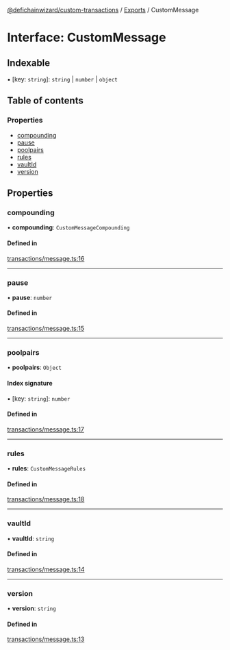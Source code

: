 [@defichainwizard/custom-transactions](../README.md) / [Exports](../modules.md) / CustomMessage

# Interface: CustomMessage

## Indexable

▪ [key: `string`]: `string` \| `number` \| `object`

## Table of contents

### Properties

- [compounding](CustomMessage.md#compounding)
- [pause](CustomMessage.md#pause)
- [poolpairs](CustomMessage.md#poolpairs)
- [rules](CustomMessage.md#rules)
- [vaultId](CustomMessage.md#vaultid)
- [version](CustomMessage.md#version)

## Properties

### compounding

• **compounding**: `CustomMessageCompounding`

#### Defined in

[transactions/message.ts:16](https://github.com/DeFiChain-Wizard/custom-transaction-library/blob/88e0c1f/src/transactions/message.ts#L16)

___

### pause

• **pause**: `number`

#### Defined in

[transactions/message.ts:15](https://github.com/DeFiChain-Wizard/custom-transaction-library/blob/88e0c1f/src/transactions/message.ts#L15)

___

### poolpairs

• **poolpairs**: `Object`

#### Index signature

▪ [key: `string`]: `number`

#### Defined in

[transactions/message.ts:17](https://github.com/DeFiChain-Wizard/custom-transaction-library/blob/88e0c1f/src/transactions/message.ts#L17)

___

### rules

• **rules**: `CustomMessageRules`

#### Defined in

[transactions/message.ts:18](https://github.com/DeFiChain-Wizard/custom-transaction-library/blob/88e0c1f/src/transactions/message.ts#L18)

___

### vaultId

• **vaultId**: `string`

#### Defined in

[transactions/message.ts:14](https://github.com/DeFiChain-Wizard/custom-transaction-library/blob/88e0c1f/src/transactions/message.ts#L14)

___

### version

• **version**: `string`

#### Defined in

[transactions/message.ts:13](https://github.com/DeFiChain-Wizard/custom-transaction-library/blob/88e0c1f/src/transactions/message.ts#L13)

